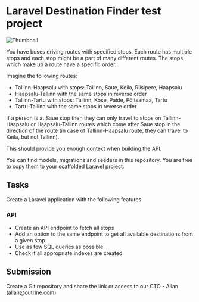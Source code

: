 # Laravel Destination Finder test project

![Thumbnail](https://repository-images.githubusercontent.com/590404206/f7017d0c-1741-4e05-b805-7123dd47be40)

You have buses driving routes with specified stops. Each route has multiple stops and each stop might be a part of many different routes. The stops which make up a route have a specific order.

Imagine the following routes:

- Tallinn-Haapsalu with stops: Tallinn, Saue, Keila, Riisipere, Haapsalu
- Haapsalu-Tallinn with the same stops in reverse order
- Tallinn-Tartu with stops: Tallinn, Kose, Paide, Põltsamaa, Tartu
- Tartu-Tallinn with the same stops in reverse order

If a person is at Saue stop then they can only travel to stops on Tallinn-Haapsalu or Haapsalu-Tallinn routes which come after Saue stop in the direction of the route (in case of Tallinn-Haapsalu route, they can travel to Keila, but not Tallinn).

This should provide you enough context when building the API.

You can find models, migrations and seeders in this repository. You are free to copy them to your scaffolded Laravel project.

## Tasks

Create a Laravel application with the following features.

### API

- Create an API endpoint to fetch all stops
- Add an option to the same endpoint to get all available destinations from a given stop
- Use as few SQL queries as possible
- Check if all appropriate indexes are created

## Submission

Create a Git repository and share the link or access to our CTO - Allan (allan@outl1ne.com).
